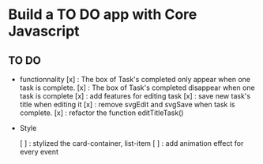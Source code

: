 # Build a TO DO app with Core Javascript

## TO DO

- functionnality
    [x] : The box of Task's completed only appear when one task is complete.
    [x] : The box of Task's completed disappear when one task is complete
    [x] : add features for editing task
    [x] : save new task's title when editing it
    [x] : remove svgEdit and svgSave when task is complete.
    [x] : refactor the function editTitleTask()

- Style

    [ ] : stylized the card-container, list-item
    [ ] : add animation effect for every event
